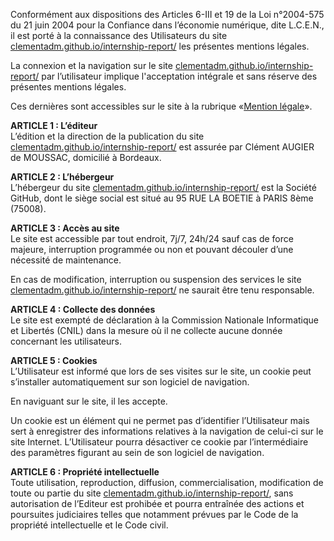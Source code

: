 Conformément aux dispositions des Articles 6-III et 19 de la Loi n°2004-575 du 21 juin 2004 pour la Confiance dans l’économie numérique, dite L.C.E.N., il est porté à la connaissance des Utilisateurs du site [clementadm.github.io/internship-report/](https://clementadm.github.io/internship-report/) les présentes mentions légales.

La connexion et la navigation sur le site [clementadm.github.io/internship-report/](https://clementadm.github.io/internship-report/) par l’utilisateur implique l'acceptation intégrale et sans réserve des présentes mentions légales.

Ces dernières sont accessibles sur le site à la rubrique «[Mention légale](https://clementadm.github.io/internship-report/privacy-policy)».


**ARTICLE 1 : L’éditeur**  
L’édition et la direction de la publication du site [clementadm.github.io/internship-report/](https://clementadm.github.io/internship-report/) est assurée par Clément AUGIER de MOUSSAC, domicilié à Bordeaux.

**ARTICLE 2 : L’hébergeur**  
L’hébergeur du site [clementadm.github.io/internship-report/](https://clementadm.github.io/internship-report/) est la Société GitHub, dont le siège social est situé au 95 RUE LA BOETIE à PARIS 8ème (75008).

**ARTICLE 3 : Accès au site**  
Le site est accessible par tout endroit, 7j/7, 24h/24 sauf cas de force majeure, interruption programmée ou non et pouvant découler d’une nécessité de maintenance.
  
En cas de modification, interruption ou suspension des services le site [clementadm.github.io/internship-report/](https://clementadm.github.io/internship-report/) ne saurait être tenu responsable.

**ARTICLE 4 : Collecte des données**    
Le site est exempté de déclaration à la Commission Nationale Informatique et Libertés (CNIL) dans la mesure où il ne collecte aucune donnée concernant les utilisateurs.

**ARTICLE 5 : Cookies**  
L’Utilisateur est informé que lors de ses visites sur le site, un cookie peut s’installer automatiquement sur son logiciel de navigation.  

En naviguant sur le site, il les accepte.  

Un cookie est un élément qui ne permet pas d’identifier l’Utilisateur mais sert à enregistrer des informations relatives à la navigation de celui-ci sur le site Internet. L’Utilisateur pourra désactiver ce cookie par l’intermédiaire des paramètres figurant au sein de son logiciel de navigation.

**ARTICLE 6 : Propriété intellectuelle**    
Toute utilisation, reproduction, diffusion, commercialisation, modification de toute ou partie du site [clementadm.github.io/internship-report/](https://clementadm.github.io/internship-report/),  sans autorisation de l’Editeur est prohibée et pourra entraînée des actions et poursuites judiciaires telles que notamment prévues par le Code de la propriété intellectuelle et le Code civil.
